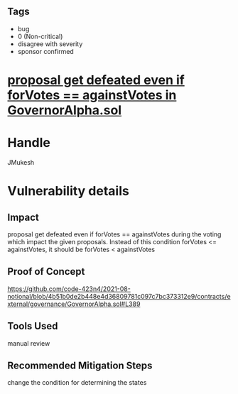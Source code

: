 ## Tags

- bug
- 0 (Non-critical)
- disagree with severity
- sponsor confirmed

# [proposal get defeated even if forVotes == againstVotes in GovernorAlpha.sol](https://github.com/code-423n4/2021-08-notional-findings/issues/35) 

# Handle

JMukesh


# Vulnerability details

## Impact
proposal get defeated even if forVotes == againstVotes during the voting which impact the given proposals. Instead of this condition forVotes <= againstVotes, it should be 
forVotes < againstVotes

## Proof of Concept

https://github.com/code-423n4/2021-08-notional/blob/4b51b0de2b448e4d36809781c097c7bc373312e9/contracts/external/governance/GovernorAlpha.sol#L389

## Tools Used
manual review

## Recommended Mitigation Steps
change the condition for determining the states

